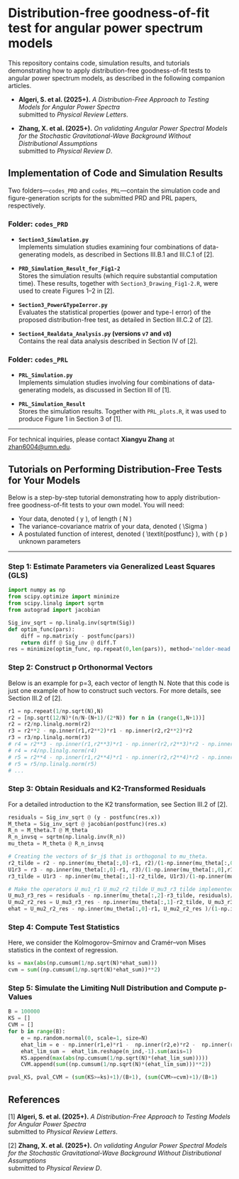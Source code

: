 # Distribution-free goodness-of-fit test for angular power spectrum models 

This repository contains code, simulation results, and tutorials demonstrating how to apply distribution-free goodness-of-fit tests to angular power spectrum models, as described in the following companion articles.
- **Algeri, S. et al. (2025+).**
  *A Distribution-Free Approach to Testing Models for Angular Power Spectra*  
  submitted to *Physical Review Letters*.

- **Zhang, X. et al. (2025+).**
  *On validating Angular Power Spectral Models for the Stochastic Gravitational-Wave Background Without Distributional Assumptions*  
  submitted to *Physical Review D*.


## Implementation of Code and Simulation Results

Two folders—`codes_PRD` and `codes_PRL`—contain the simulation code and figure-generation scripts for the submitted PRD and PRL papers, respectively.

### Folder: `codes_PRD`

- **`Section3_Simulation.py`**  
  Implements simulation studies examining four combinations of data-generating models, as described in Sections III.B.1 and III.C.1 of [2].

- **`PRD_Simulation_Result_for_Fig1-2`**  
  Stores the simulation results (which require substantial computation time). These results, together with `Section3_Drawing_Fig1-2.R`, were used to create Figures 1–2 in [2].

- **`Section3_Power&TypeIerror.py`**  
  Evaluates the statistical properties (power and type-I error) of the proposed distribution-free test, as detailed in Section III.C.2 of [2].

- **`Section4_Realdata_Analysis.py` (versions `v7` and `v8`)**  
  Contains the real data analysis described in Section IV of [2].

### Folder: `codes_PRL`

- **`PRL_Simulation.py`**  
  Implements simulation studies involving four combinations of data-generating models, as discussed in Section III of [1].

- **`PRL_Simulation_Result`**  
  Stores the simulation results. Together with `PRL_plots.R`, it was used to produce Figure 1 in Section 3 of [1].

---

For technical inquiries, please contact **Xiangyu Zhang** at [zhan6004@umn.edu](mailto:zhan6004@umn.edu).

## Tutorials on Performing Distribution-Free Tests for Your Models

Below is a step-by-step tutorial demonstrating how to apply distribution-free goodness-of-fit tests to your own model. You will need:

- Your data, denoted \( y \), of length \( N \)
- The variance-covariance matrix of your data, denoted \( \Sigma \)
- A postulated function of interest, denoted \( \textit{postfunc} \), with \( p \) unknown parameters

---

### Step 1: Estimate Parameters via Generalized Least Squares (GLS)

```python
import numpy as np 
from scipy.optimize import minimize
from scipy.linalg import sqrtm
from autograd import jacobian

Sig_inv_sqrt = np.linalg.inv(sqrtm(Sig))
def optim_func(pars):
    diff = np.matrix(y - postfunc(pars))
    return diff @ Sig_inv @ diff.T
res = minimize(optim_func, np.repeat(0,len(pars)), method='nelder-mead')
```

### Step 2: Construct p Orthonormal Vectors
Below is an example for p=3, each vector of length N. Note that this code is just one example of how to construct such vectors. For more details, see Section III.2 of [2].
```python
r1 = np.repeat(1/np.sqrt(N),N)
r2 = [np.sqrt(12/N)*(n/N-(N+1)/(2*N)) for n in (range(1,N+1))]
r2 = r2/np.linalg.norm(r2)
r3 = r2**2 - np.inner(r1,r2**2)*r1 - np.inner(r2,r2**2)*r2
r3 = r3/np.linalg.norm(r3)
# r4 = r2**3 - np.inner(r1,r2**3)*r1 - np.inner(r2,r2**3)*r2 - np.inner(r3,r2**3)*r3
# r4 = r4/np.linalg.norm(r4)
# r5 = r2**4 - np.inner(r1,r2**4)*r1 - np.inner(r2,r2**4)*r2 - np.inner(r3,r2**4)*r3 - np.inner(r4,r2**4)*r4
# r5 = r5/np.linalg.norm(r5)
# ... 
```

### Step 3: Obtain Residuals and K2-Transformed Residuals
For a detailed introduction to the K2 transformation, see Section III.2 of [2].

```python
residuals = Sig_inv_sqrt @ (y - postfunc(res.x))
M_theta = Sig_inv_sqrt @ jacobian(postfunc)(res.x) 
R_n = M_theta.T @ M_theta
R_n_invsq = sqrtm(np.linalg.inv(R_n))
mu_theta = M_theta @ R_n_invsq 

# Creating the vectors of $r_j$ that is orthogonal to mu_theta. 
r2_tilde = r2 - np.inner(mu_theta[:,0]-r1, r2)/(1-np.inner(mu_theta[:,0],r1))*(mu_theta[:,0]-r1)
U1r3 = r3 - np.inner(mu_theta[:,0]-r1, r3)/(1-np.inner(mu_theta[:,0],r1))*(mu_theta[:,0]-r1)
r3_tilde = U1r3 - np.inner(mu_theta[:,1]-r2_tilde, U1r3)/(1-np.inner(mu_theta[:,1],r2_tilde))*(mu_theta[:,1]-r2_tilde)

# Make the operators U_mu1_r1 U_mu2_r2_tilde U_mu3_r3_tilde implemented on the residuals 
U_mu3_r3_res = residuals - np.inner(mu_theta[:,2]-r3_tilde, residuals)/(1-np.inner(mu_theta[:,2],r3_tilde))*(mu_theta[:,2]-r3_tilde)
U_mu2_r2_res = U_mu3_r3_res - np.inner(mu_theta[:,1]-r2_tilde, U_mu3_r3_res)/(1-np.inner(mu_theta[:,1],r2_tilde))*(mu_theta[:,1]-r2_tilde)
ehat = U_mu2_r2_res - np.inner(mu_theta[:,0]-r1, U_mu2_r2_res )/(1-np.inner(mu_theta[:,0],r1))*(mu_theta[:,0]-r1)
```

### Step 4: Compute Test Statistics
Here, we consider the Kolmogorov–Smirnov and Cramér–von Mises statistics in the context of regression. 
```python
ks = max(abs(np.cumsum(1/np.sqrt(N)*ehat_sum)))
cvm = sum((np.cumsum(1/np.sqrt(N)*ehat_sum))**2)
```
### Step 5: Simulate the Limiting Null Distribution and Compute p-Values

```python
B = 100000
KS = []
CVM = []
for b in range(B):
    e = np.random.normal(0, scale=1, size=N)
    ehat_lim = e - np.inner(r1,e)*r1 -  np.inner(r2,e)*r2 -  np.inner(r3,e)*r3
    ehat_lim_sum =  ehat_lim.reshape(n_ind,-1).sum(axis=1)
    KS.append(max(abs(np.cumsum(1/np.sqrt(N)*(ehat_lim_sum)))))
    CVM.append(sum((np.cumsum(1/np.sqrt(N)*(ehat_lim_sum)))**2))

pval_KS, pval_CVM = (sum(KS>=ks)+1)/(B+1), (sum(CVM>=cvm)+1)/(B+1)
```

## References
[1] **Algeri, S. et al. (2025+).**
  *A Distribution-Free Approach to Testing Models for Angular Power Spectra*  
  submitted to *Physical Review Letters*.

[2] **Zhang, X. et al. (2025+).**
  *On validating Angular Power Spectral Models for the Stochastic Gravitational-Wave Background Without Distributional Assumptions*  
  submitted to *Physical Review D*.
